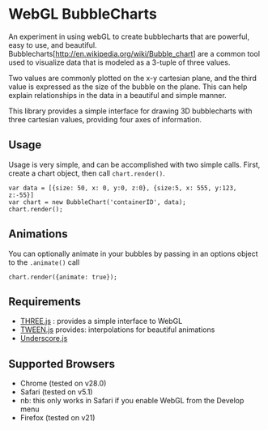 WebGL BubbleCharts
==================

An experiment in using webGL to create bubblecharts that are powerful, easy to use,
and beautiful. Bubblecharts[http://en.wikipedia.org/wiki/Bubble_chart] are a common
tool used to visualize data that is modeled as a 3-tuple of three values.

Two values are commonly plotted on the x-y cartesian plane, and the third value is
expressed as the size of the bubble on the plane. This can help explain relationships
in the data in a beautiful and simple manner.

This library provides a simple interface for drawing 3D bubblecharts with three
cartesian values, providing four axes of information.

Usage
-----
Usage is very simple, and can be accomplished with two simple calls. First,
create a chart object, then call `chart.render()`.

    var data = [{size: 50, x: 0, y:0, z:0}, {size:5, x: 555, y:123, z:-55}]
    var chart = new BubbleChart('containerID', data);
    chart.render();

Animations
----------
You can optionally animate in your bubbles by passing in an options object
to the `.animate()` call

    chart.render({animate: true});

Requirements
------------

* [THREE.js](http://threejs.org/) : provides a simple interface to WebGL
* [TWEEN.js](https://github.com/sole/tween.js/) provides: interpolations for beautiful animations
* [Underscore.js](http://underscorejs.org/)

Supported Browsers
------------------

* Chrome (tested on v28.0)
* Safari (tested on v5.1)
*  nb: this only works in Safari if you enable WebGL from the Develop menu
* Firefox (tested on v21)
